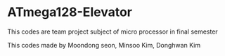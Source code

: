 # ATmega128-Elevator

This codes are team project subject of micro processor in final semester


This codes made by Moondong seon, Minsoo Kim, Donghwan Kim
